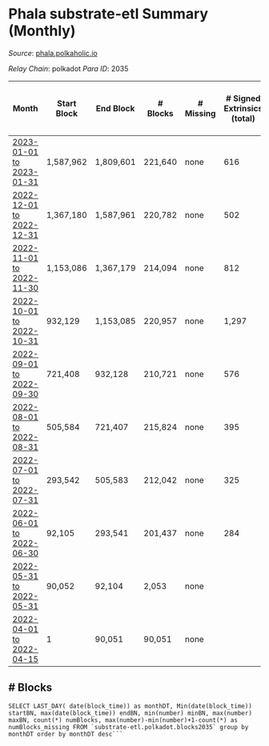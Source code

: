 # Phala substrate-etl Summary (Monthly)

_Source_: [phala.polkaholic.io](https://phala.polkaholic.io)

*Relay Chain*: polkadot
*Para ID*: 2035



| Month | Start Block | End Block | # Blocks | # Missing | # Signed Extrinsics (total) | # Active Accounts (avg) | # Addresses with Balances (max) | Issues |
| ----- | ----------- | --------- | -------- | --------- | --------------------------- | ----------------------- | ------------------------------- | ------ |
| [2023-01-01 to 2023-01-31](/substrate-etl/polkadot/2035-phala/2023-01-31.md) | 1,587,962 | 1,809,601 | 221,640 | none  | 616 | 13 | 3,021 | - | 
| [2022-12-01 to 2022-12-31](/substrate-etl/polkadot/2035-phala/2022-12-31.md) | 1,367,180 | 1,587,961 | 220,782 | none  | 502 | 11 | 2,979 | - | 
| [2022-11-01 to 2022-11-30](/substrate-etl/polkadot/2035-phala/2022-11-30.md) | 1,153,086 | 1,367,179 | 214,094 | none  | 812 | 16 | 2,925 | - | 
| [2022-10-01 to 2022-10-31](/substrate-etl/polkadot/2035-phala/2022-10-31.md) | 932,129 | 1,153,085 | 220,957 | none  | 1,297 | 22 | 2,791 | - | 
| [2022-09-01 to 2022-09-30](/substrate-etl/polkadot/2035-phala/2022-09-30.md) | 721,408 | 932,128 | 210,721 | none  | 576 | 13 | 2,630 | - | 
| [2022-08-01 to 2022-08-31](/substrate-etl/polkadot/2035-phala/2022-08-31.md) | 505,584 | 721,407 | 215,824 | none  | 395 | 9 | 2,563 | - | 
| [2022-07-01 to 2022-07-31](/substrate-etl/polkadot/2035-phala/2022-07-31.md) | 293,542 | 505,583 | 212,042 | none  | 325 | 8 | 2,507 | - | 
| [2022-06-01 to 2022-06-30](/substrate-etl/polkadot/2035-phala/2022-06-30.md) | 92,105 | 293,541 | 201,437 | none  | 284 | 4 | 2,466 | - | 
| [2022-05-31 to 2022-05-31](/substrate-etl/polkadot/2035-phala/2022-05-31.md) | 90,052 | 92,104 | 2,053 | none  |  |  | 5 | - | 
| [2022-04-01 to 2022-04-15](/substrate-etl/polkadot/2035-phala/2022-04-15.md) | 1 | 90,051 | 90,051 | none  |  |  | 5 | - | 

## # Blocks
```
SELECT LAST_DAY( date(block_time)) as monthDT, Min(date(block_time)) startBN, max(date(block_time)) endBN, min(number) minBN, max(number) maxBN, count(*) numBlocks, max(number)-min(number)+1-count(*) as numBlocks_missing FROM `substrate-etl.polkadot.blocks2035` group by monthDT order by monthDT desc```

